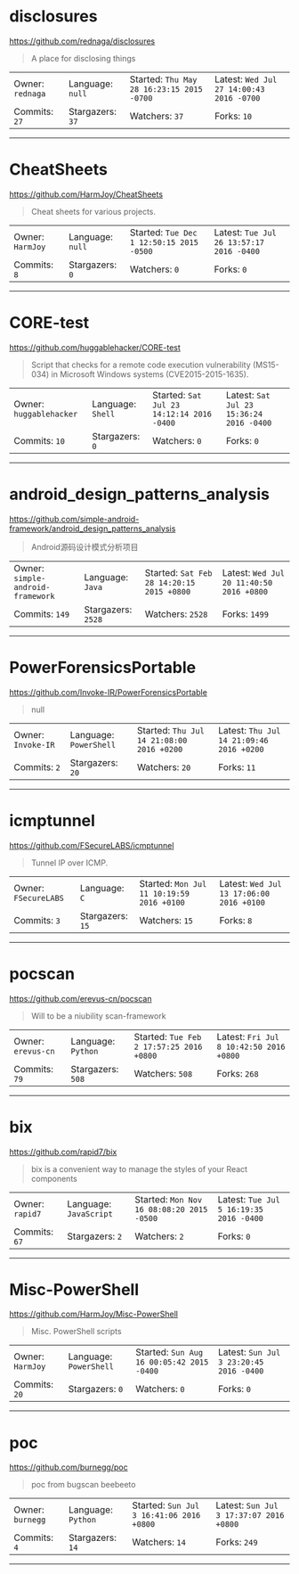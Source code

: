 # disclosures

https://github.com/rednaga/disclosures
<blockquote>
A place for disclosing things
</blockquote>

<table>
<tr><td>Owner: <code>rednaga</code></td>
    <td>Language: <code>null</code></td>
    <td>Started: <code>Thu May 28 16:23:15 2015 -0700</code></td>
    <td>Latest: <code>Wed Jul 27 14:00:43 2016 -0700</code></td></tr>
<tr><td>Commits: <code>27</code></td>
    <td>Stargazers: <code>37</code></td>
    <td>Watchers: <code>37</code></td>
    <td>Forks: <code>10</code></td></tr>
</table>

---

# CheatSheets

https://github.com/HarmJoy/CheatSheets
<blockquote>
Cheat sheets for various projects.
</blockquote>

<table>
<tr><td>Owner: <code>HarmJoy</code></td>
    <td>Language: <code>null</code></td>
    <td>Started: <code>Tue Dec 1 12:50:15 2015 -0500</code></td>
    <td>Latest: <code>Tue Jul 26 13:57:17 2016 -0400</code></td></tr>
<tr><td>Commits: <code>8</code></td>
    <td>Stargazers: <code>0</code></td>
    <td>Watchers: <code>0</code></td>
    <td>Forks: <code>0</code></td></tr>
</table>

---

# CORE-test

https://github.com/huggablehacker/CORE-test
<blockquote>
Script that checks for a remote code execution vulnerability (MS15-034) in Microsoft Windows systems (CVE2015-2015-1635).
</blockquote>

<table>
<tr><td>Owner: <code>huggablehacker</code></td>
    <td>Language: <code>Shell</code></td>
    <td>Started: <code>Sat Jul 23 14:12:14 2016 -0400</code></td>
    <td>Latest: <code>Sat Jul 23 15:36:24 2016 -0400</code></td></tr>
<tr><td>Commits: <code>10</code></td>
    <td>Stargazers: <code>0</code></td>
    <td>Watchers: <code>0</code></td>
    <td>Forks: <code>0</code></td></tr>
</table>

---

# android_design_patterns_analysis

https://github.com/simple-android-framework/android_design_patterns_analysis
<blockquote>
Android源码设计模式分析项目
</blockquote>

<table>
<tr><td>Owner: <code>simple-android-framework</code></td>
    <td>Language: <code>Java</code></td>
    <td>Started: <code>Sat Feb 28 14:20:15 2015 +0800</code></td>
    <td>Latest: <code>Wed Jul 20 11:40:50 2016 +0800</code></td></tr>
<tr><td>Commits: <code>149</code></td>
    <td>Stargazers: <code>2528</code></td>
    <td>Watchers: <code>2528</code></td>
    <td>Forks: <code>1499</code></td></tr>
</table>

---

# PowerForensicsPortable

https://github.com/Invoke-IR/PowerForensicsPortable
<blockquote>
null
</blockquote>

<table>
<tr><td>Owner: <code>Invoke-IR</code></td>
    <td>Language: <code>PowerShell</code></td>
    <td>Started: <code>Thu Jul 14 21:08:00 2016 +0200</code></td>
    <td>Latest: <code>Thu Jul 14 21:09:46 2016 +0200</code></td></tr>
<tr><td>Commits: <code>2</code></td>
    <td>Stargazers: <code>20</code></td>
    <td>Watchers: <code>20</code></td>
    <td>Forks: <code>11</code></td></tr>
</table>

---

# icmptunnel

https://github.com/FSecureLABS/icmptunnel
<blockquote>
Tunnel IP over ICMP.
</blockquote>

<table>
<tr><td>Owner: <code>FSecureLABS</code></td>
    <td>Language: <code>C</code></td>
    <td>Started: <code>Mon Jul 11 10:19:59 2016 +0100</code></td>
    <td>Latest: <code>Wed Jul 13 17:06:00 2016 +0100</code></td></tr>
<tr><td>Commits: <code>3</code></td>
    <td>Stargazers: <code>15</code></td>
    <td>Watchers: <code>15</code></td>
    <td>Forks: <code>8</code></td></tr>
</table>

---

# pocscan

https://github.com/erevus-cn/pocscan
<blockquote>
Will to be a niubility scan-framework
</blockquote>

<table>
<tr><td>Owner: <code>erevus-cn</code></td>
    <td>Language: <code>Python</code></td>
    <td>Started: <code>Tue Feb 2 17:57:25 2016 +0800</code></td>
    <td>Latest: <code>Fri Jul 8 10:42:50 2016 +0800</code></td></tr>
<tr><td>Commits: <code>79</code></td>
    <td>Stargazers: <code>508</code></td>
    <td>Watchers: <code>508</code></td>
    <td>Forks: <code>268</code></td></tr>
</table>

---

# bix

https://github.com/rapid7/bix
<blockquote>
bix is a convenient way to manage the styles of your React components
</blockquote>

<table>
<tr><td>Owner: <code>rapid7</code></td>
    <td>Language: <code>JavaScript</code></td>
    <td>Started: <code>Mon Nov 16 08:08:20 2015 -0500</code></td>
    <td>Latest: <code>Tue Jul 5 16:19:35 2016 -0400</code></td></tr>
<tr><td>Commits: <code>67</code></td>
    <td>Stargazers: <code>2</code></td>
    <td>Watchers: <code>2</code></td>
    <td>Forks: <code>0</code></td></tr>
</table>

---

# Misc-PowerShell

https://github.com/HarmJoy/Misc-PowerShell
<blockquote>
Misc. PowerShell scripts
</blockquote>

<table>
<tr><td>Owner: <code>HarmJoy</code></td>
    <td>Language: <code>PowerShell</code></td>
    <td>Started: <code>Sun Aug 16 00:05:42 2015 -0400</code></td>
    <td>Latest: <code>Sun Jul 3 23:20:45 2016 -0400</code></td></tr>
<tr><td>Commits: <code>20</code></td>
    <td>Stargazers: <code>0</code></td>
    <td>Watchers: <code>0</code></td>
    <td>Forks: <code>0</code></td></tr>
</table>

---

# poc

https://github.com/burnegg/poc
<blockquote>
poc from bugscan beebeeto
</blockquote>

<table>
<tr><td>Owner: <code>burnegg</code></td>
    <td>Language: <code>Python</code></td>
    <td>Started: <code>Sun Jul 3 16:41:06 2016 +0800</code></td>
    <td>Latest: <code>Sun Jul 3 17:37:07 2016 +0800</code></td></tr>
<tr><td>Commits: <code>4</code></td>
    <td>Stargazers: <code>14</code></td>
    <td>Watchers: <code>14</code></td>
    <td>Forks: <code>249</code></td></tr>
</table>

---

